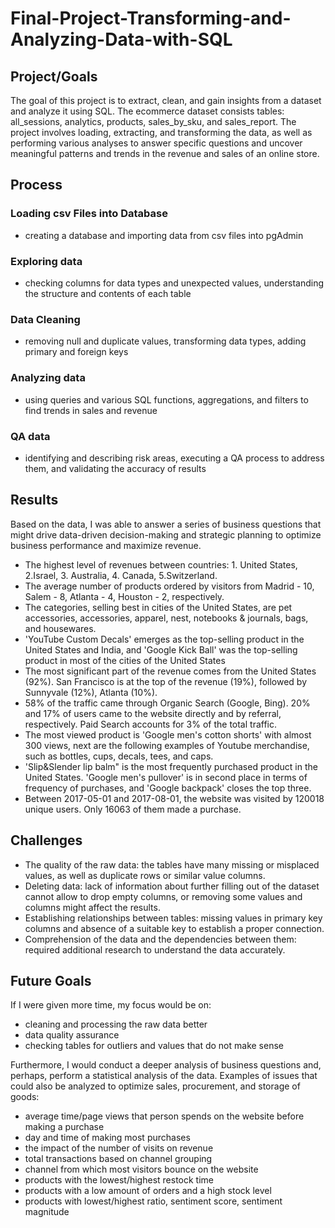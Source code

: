 # Final-Project-Transforming-and-Analyzing-Data-with-SQL

## Project/Goals
The goal of this project is to extract, clean, and gain insights from a dataset and analyze it using SQL. The ecommerce dataset consists  tables: all_sessions, analytics, products, sales_by_sku, and sales_report. The project involves loading, extracting, and transforming the data, as well as performing various analyses to answer specific questions and uncover meaningful patterns and trends in the revenue and sales of an online store.

## Process
### Loading csv Files into Database
- creating a database and importing data from csv files into pgAdmin
### Exploring data
- checking columns for data types and unexpected values, understanding the structure and contents of each table
### Data Cleaning
- removing null and duplicate values, transforming data types, adding primary and foreign keys
### Analyzing data
- using queries and various SQL functions, aggregations, and filters to find trends in sales and revenue
### QA data
- identifying and describing risk areas, executing a QA process to address them, and validating the accuracy of results

## Results
Based on the data, I was able to answer a series of business questions that might drive data-driven decision-making and strategic planning to optimize business performance and maximize revenue. 
- The highest level of revenues between countries: 1. United States, 2.Israel, 3. Australia, 4. Canada, 5.Switzerland.
- The average number of products ordered by visitors from Madrid - 10, Salem - 8, Atlanta - 4, Houston - 2, respectively.
- The categories, selling best in cities of the United States, are pet accessories, accessories, apparel, nest, notebooks & journals, bags, and housewares.
- 'YouTube Custom Decals' emerges as the top-selling product in the United States and India, and 'Google Kick Ball' was the top-selling product in most of the cities of the United States 
- The most significant part of the revenue comes from the United States (92%). San Francisco is at the top of the revenue (19%), followed by Sunnyvale (12%), Atlanta (10%).
- 58% of the traffic came through Organic Search (Google, Bing). 20% and 17% of users came to the website directly and by referral, respectively. Paid Search accounts for 3% of the total traffic.
- The most viewed product is 'Google men's cotton shorts' with almost 300 views, next are the following examples of Youtube merchandise, such as bottles, cups, decals, tees, and caps.
- 'Slip&Slender lip balm" is the most frequently purchased product in the United States. 'Google men's pullover' is in second place in terms of frequency of purchases, and 'Google backpack' closes the top three.
- Between 2017-05-01 and 2017-08-01, the website was visited by 120018 unique users. Only 16063 of them made a purchase.

## Challenges 
- The quality of the raw data: the tables have many missing or misplaced values, as well as duplicate rows or similar value columns.
- Deleting data: lack of information about further filling out of the dataset cannot allow to drop empty columns, or removing some values and columns might affect the results.
- Establishing relationships between tables:  missing values in primary key columns and absence of a suitable key to establish a proper connection.
- Comprehension of the data and the dependencies between them: required additional research to understand the data accurately.

## Future Goals
If I were given more time, my focus would be on: 
- cleaning and processing the raw data better 
- data quality assurance 
- checking tables for outliers and values that do not make sense

Furthermore, I would conduct a deeper analysis of business questions and, perhaps, perform a statistical analysis of the data. 
Examples of issues that could also be analyzed to optimize sales, procurement, and storage of goods:
- average time/page views that person spends on the website before making a purchase
- day and time of making most purchases
- the impact of the number of visits on revenue
- total transactions based on channel grouping
- channel from which most visitors bounce on the website
- products with the lowest/highest restock time
- products with a low amount of orders and a high stock level
- products with lowest/highest ratio, sentiment score, sentiment magnitude
